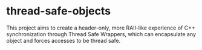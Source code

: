 # thread-safe-objects

This project aims to create a header-only, more RAII-like experience of C++ synchronization through Thread Safe Wrappers, which can encapsulate any object and forces accesses to be thread safe.
